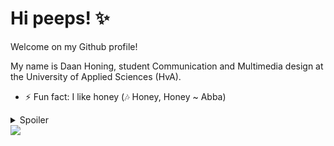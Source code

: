 <h1> Hi peeps! ✨ </h1>

<p>Welcome on my Github profile!</p>
<p>My name is Daan Honing, student Communication and Multimedia design at the University of Applied Sciences (HvA).</p>

- ⚡ Fun fact: I like honey (🎶 Honey, Honey ~ Abba)

<details> 
  <summary>Spoiler</summary>
  
<a href="https://youtu.be/05qid4p_cfw?t=23">![image](https://user-images.githubusercontent.com/49617687/153851979-8c8370ce-1f26-48e0-949a-e6cc3c0b5b77.png) </a>

 Honey honey, how you thrill me, a-ha, honey honey<br>
Honey honey, nearly kill me, a-ha, honey honey<br>
I'd heard about you before<br>
I wanted to know some more<br>
And now I know what they mean, you're a love machine<br>
Oh, you make me dizzy<br>
Honey honey, let me feel it, a-ha, honey honey<br>
Honey honey, don't conceal it, a-ha, honey honey<br>
The way that you kiss good night<br>
The way that you hold me tight<br>
I feel like I wanna sing when you do your thing<br>
I don't wanna hurt you baby, I don't wanna see you cry<br>
So stay on the ground girl, you better not get too high<br>
But I'm gonna stick to you boy, you'll never get rid of me<br>
There's no other place in this world where I rather would be<br>
Honey honey, touch me baby, a-ha, honey honey<br>
Honey honey, hold me baby, a-ha, honey honey<br>
You look like a movie star (look like a movie star)<br>
But I know just who you are (I wonder just who you are)<br>
And honey, to say the least, you're a doggone beast<br>
So stay on the ground girl, you better not get too high<br>
  <br>
There's no other place in this world where I rather would be<br>
Honey honey, how you thrill me, a-ha, honey honey<br>
Honey honey, nearly kill me, a-ha, honey honey<br>
I'd heard about you before (I'd heard about you before)<br>
I wanted to know some more (I wanted to know you some more)<br>
And now I know what they mean, you're a love machine Oh, you make me dizzy<br>
  
</details>

<img src="./Assets/moto-moto-madagascar.gif">

